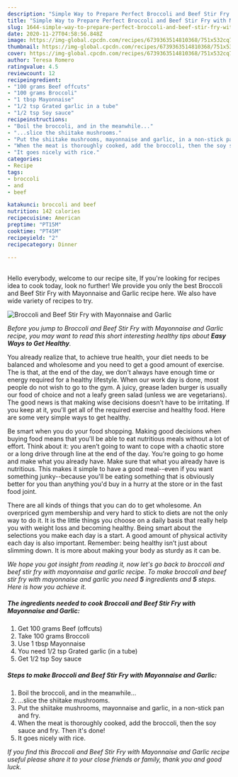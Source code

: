 ```yaml
---
description: "Simple Way to Prepare Perfect Broccoli and Beef Stir Fry with Mayonnaise and Garlic"
title: "Simple Way to Prepare Perfect Broccoli and Beef Stir Fry with Mayonnaise and Garlic"
slug: 1644-simple-way-to-prepare-perfect-broccoli-and-beef-stir-fry-with-mayonnaise-and-garlic
date: 2020-11-27T04:58:56.848Z
image: https://img-global.cpcdn.com/recipes/6739363514810368/751x532cq70/broccoli-and-beef-stir-fry-with-mayonnaise-and-garlic-recipe-main-photo.jpg
thumbnail: https://img-global.cpcdn.com/recipes/6739363514810368/751x532cq70/broccoli-and-beef-stir-fry-with-mayonnaise-and-garlic-recipe-main-photo.jpg
cover: https://img-global.cpcdn.com/recipes/6739363514810368/751x532cq70/broccoli-and-beef-stir-fry-with-mayonnaise-and-garlic-recipe-main-photo.jpg
author: Teresa Romero
ratingvalue: 4.5
reviewcount: 12
recipeingredient:
- "100 grams Beef offcuts"
- "100 grams Broccoli"
- "1 tbsp Mayonnaise"
- "1/2 tsp Grated garlic in a tube"
- "1/2 tsp Soy sauce"
recipeinstructions:
- "Boil the broccoli, and in the meanwhile..."
- "...slice the shiitake mushrooms."
- "Put the shiitake mushrooms, mayonnaise and garlic, in a non-stick pan and fry."
- "When the meat is thoroughly cooked, add the broccoli, then the soy sauce and fry. Then it&#39;s done!"
- "It goes nicely with rice."
categories:
- Recipe
tags:
- broccoli
- and
- beef

katakunci: broccoli and beef 
nutrition: 142 calories
recipecuisine: American
preptime: "PT15M"
cooktime: "PT45M"
recipeyield: "2"
recipecategory: Dinner

---
```

<br>
Hello everybody, welcome to our recipe site, If you're looking for recipes idea to cook today, look no further! We provide you only the best Broccoli and Beef Stir Fry with Mayonnaise and Garlic recipe here. We also have wide variety of recipes to try.
<br>


![Broccoli and Beef Stir Fry with Mayonnaise and Garlic](https://img-global.cpcdn.com/recipes/6739363514810368/751x532cq70/broccoli-and-beef-stir-fry-with-mayonnaise-and-garlic-recipe-main-photo.jpg)

<i>Before you jump to Broccoli and Beef Stir Fry with Mayonnaise and Garlic recipe, you may want to read this short interesting healthy tips about <strong>Easy Ways to Get Healthy</strong>.</i>

You already realize that, to achieve true health, your diet needs to be balanced and wholesome and you need to get a good amount of exercise. The  is that, at the end of the day, we don't always have enough time or energy required for a healthy lifestyle. When our work day is done, most people do not wish to go to the gym. A juicy, grease laden burger is usually our food of choice and not a leafy green salad (unless we are vegetarians). The good news is that making wise decisions doesn’t have to be irritating. If you keep at it, you'll get all of the required exercise and healthy food. Here are some very simple ways to get healthy.

Be smart when you do your food shopping. Making good decisions when buying food means that you'll be able to eat nutritious meals without a lot of effort. Think about it: you aren’t going to want to cope with a chaotic store or a long drive through line at the end of the day. You’re going to go home and make what you already have. Make sure that what you already have is nutritious. This makes it simple to have a good meal--even if you want something junky--because you'll be eating something that is obviously better for you than anything you'd buy in a hurry at the store or in the fast food joint.

There are all kinds of things that you can do to get wholesome. An overpriced gym membership and very hard to stick to diets are not the only way to do it. It is the little things you choose on a daily basis that really help you with weight loss and becoming healthy. Being smart about the selections you make each day is a start. A good amount of physical activity each day is also important. Remember: being healthy isn’t just about slimming down. It is more about making your body as sturdy as it can be. 


<i>We hope you got insight from reading it, now let's go back to broccoli and beef stir fry with mayonnaise and garlic recipe. To make broccoli and beef stir fry with mayonnaise and garlic you need <strong>5</strong> ingredients and <strong>5</strong> steps. Here is how you achieve it.
</i>

##### The ingredients needed to cook Broccoli and Beef Stir Fry with Mayonnaise and Garlic:

1. Get 100 grams Beef (offcuts)
1. Take 100 grams Broccoli
1. Use 1 tbsp Mayonnaise
1. You need 1/2 tsp Grated garlic (in a tube)
1. Get 1/2 tsp Soy sauce


##### Steps to make Broccoli and Beef Stir Fry with Mayonnaise and Garlic:

1. Boil the broccoli, and in the meanwhile...
1. ...slice the shiitake mushrooms.
1. Put the shiitake mushrooms, mayonnaise and garlic, in a non-stick pan and fry.
1. When the meat is thoroughly cooked, add the broccoli, then the soy sauce and fry. Then it&#39;s done!
1. It goes nicely with rice.


<i>If you find this Broccoli and Beef Stir Fry with Mayonnaise and Garlic recipe useful please share it to your close friends or family, thank you and good luck.</i>
